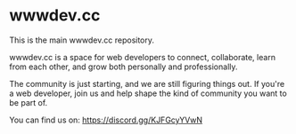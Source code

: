 # wwwdev.cc

This is the main wwwdev.cc repository.

wwwdev.cc is a space for web developers to connect, collaborate, learn from each other, and grow both personally and professionally.

The community is just starting, and we are still figuring things out. If you're a web developer, join us and help shape the kind of community you want to be part of.

You can find us on: https://discord.gg/KJFGcyYVwN
